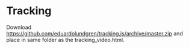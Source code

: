 # Tracking

Download https://github.com/eduardolundgren/tracking.js/archive/master.zip and place in same folder as the tracking_video.html.
